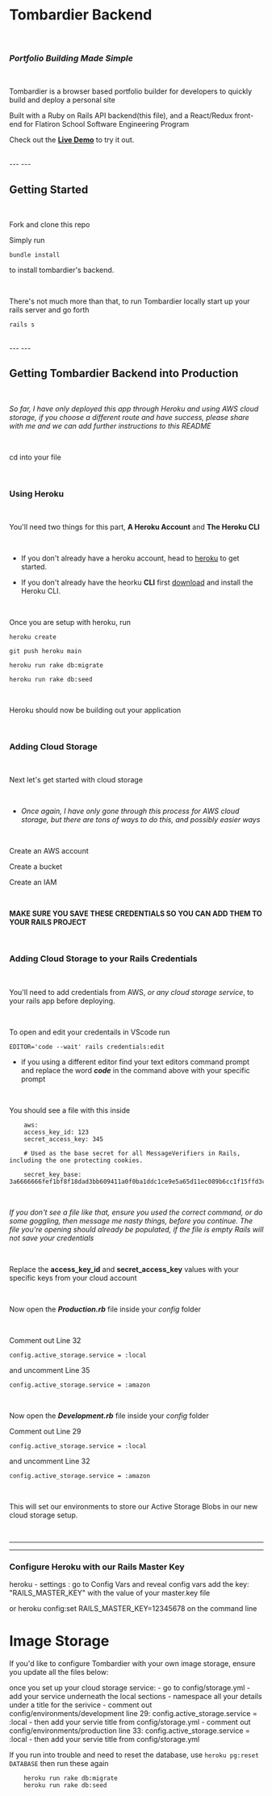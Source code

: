 # Tombardier Backend

<br>

### *Portfolio Building Made Simple*

<br>

Tombardier is a browser based portfolio builder for developers to quickly build and deploy a personal site

Built with a Ruby on Rails API backend(this file), and a React/Redux front-end for Flatiron School Software Engineering Program

Check out the **[Live Demo](https://tombardier.netlify.app/)** to try it out.

<br>
---
---

## Getting Started

<br> 


Fork and clone this repo

Simply run 

`bundle install`

to install tombardier's backend.

<br>

There's not much more than that, to run Tombardier locally start up your rails server and go forth

`rails s`

<br>
---
---
<br>

## Getting Tombardier Backend into Production

<br>

*So far, I have only deployed this app through Heroku and using AWS cloud storage, if you choose a different route and have success, please share with me and we can add further instructions to this README*

<br>

cd into your file

<br>

### **Using Heroku**

<br>

You'll need two things for this part, **A Heroku Account** and **The Heroku CLI**

<br>

- If you don't already have a heroku account, head to [heroku](www.heroku.com) to get started.

- If you don't already have the heorku **CLI** first [download](https://devcenter.heroku.com/articles/heroku-cli) and install the Heroku CLI.

<br>


Once you are setup with heroku, run

`heroku create`

`git push heroku main`

`heroku run rake db:migrate`

`heroku run rake db:seed`

<br>

Heroku should now be building out your application

<br>

### **Adding Cloud Storage**

<br>

Next let's get started with cloud storage 

<br>

- *Once again, I have only gone through this process for AWS cloud storage, but there are tons of ways to do this, and possibly easier ways* 

<br>

Create an AWS account

Create a bucket

Create an IAM

<br>

**MAKE SURE YOU SAVE THESE CREDENTIALS SO YOU CAN ADD THEM TO YOUR RAILS PROJECT**

<br>

### **Adding Cloud Storage to your Rails Credentials** 

<br>

You'll need to add credentials from AWS, *or any cloud storage service*, to your rails app before deploying. 

<br>

To open and edit your credentails in VScode run

```EDITOR='code --wait' rails credentials:edit```

- if you using a different editor find your text editors command prompt and replace the word ***code*** in the command above with your specific prompt

<br>

You should see a file with this inside
``` 
    aws:
    access_key_id: 123
    secret_access_key: 345

    # Used as the base secret for all MessageVerifiers in Rails, including the one protecting cookies.

    secret_key_base: 3a6666666fef1bf8f18dad3bb609411a0f0ba1ddc1ce9e5a65d11ec089b6cc1f15ffd3cdd496f2cd3cb5a8051f4cdf29876ac65816a70f5a155e0798f86614aa
```

<br>

*If you don't see a file like that, ensure you used the correct command, or do some goggling, then message me nasty things, before you continue. The file you're opening should already be populated, if the file is empty Rails will not save your credentials*

<br>

Replace the **access_key_id** and **secret_access_key** values with your specific keys from your cloud account

<br>

Now open the ***Production.rb*** file inside your *config* folder

<br>

Comment out Line 32

`config.active_storage.service = :local`

and uncomment Line 35

`config.active_storage.service = :amazon`

<br>

Now open the ***Development.rb*** file inside your *config* folder

Comment out Line 29

`config.active_storage.service = :local`

and uncomment Line 32

`config.active_storage.service = :amazon`

<br>

This will set our environments to store our Active Storage Blobs in our new cloud storage setup.

<br>


---
---

### **Configure Heroku with our Rails Master Key**

heroku - settings :
go to Config Vars and reveal config vars
add the key: "RAILS_MASTER_KEY" with the value of your master.key file

or heroku config:set RAILS_MASTER_KEY=12345678 on the command line

# Image Storage

If you'd like to configure Tombardier with your own image storage, ensure you update all the files below:

once you set up your cloud storage service:
    - go to config/storage.yml 
        - add your service underneath the local sections
        - namespace all your details under a title for the serivice
    - comment out config/environments/development
        line 29:
              config.active_storage.service = :local
        - then add your servie title from config/storage.yml
    - comment out config/environments/production
        line 33:
              config.active_storage.service = :local
        - then add your servie title from config/storage.yml


If you run into trouble and need to reset the database, use
```heroku pg:reset DATABASE```
then run these again
```
    heroku run rake db:migrate
    heroku run rake db:seed
```